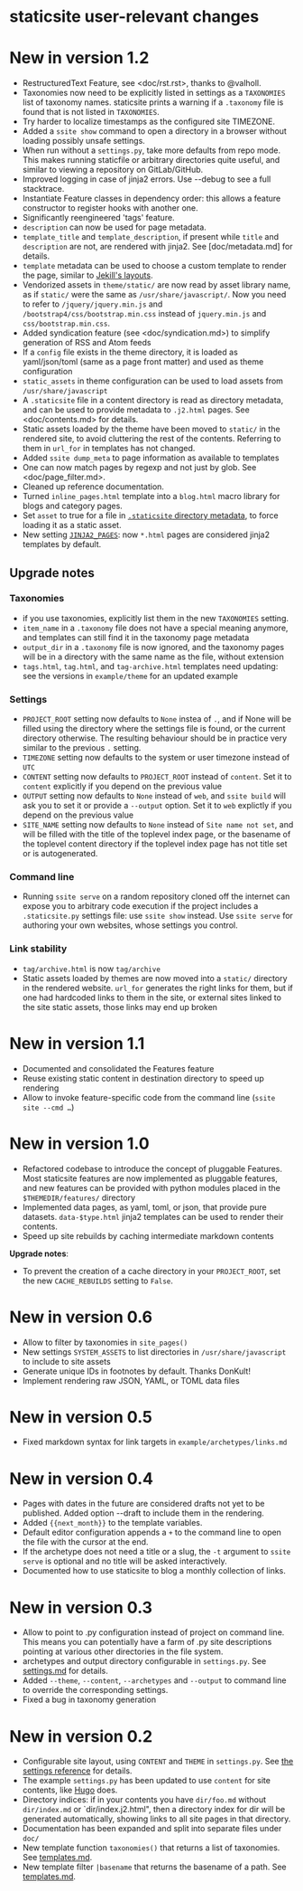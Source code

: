 # staticsite user-relevant changes

# New in version 1.2

* RestructuredText Feature, see <doc/rst.rst>, thanks to @valholl.
* Taxonomies now need to be explicitly listed in settings as a `TAXONOMIES`
  list of taxonomy names. staticsite prints a warning if a `.taxonomy` file is
  found that is not listed in `TAXONOMIES`.
* Try harder to localize timestamps as the configured site TIMEZONE.
* Added a `ssite show` command to open a directory in a browser without loading
  possibly unsafe settings.
* When run without a `settings.py`, take more defaults from repo mode. This
  makes running staticfile or arbitrary directories quite useful, and similar
  to viewing a repository on GitLab/GitHub.
* Improved logging in case of jinja2 errors. Use --debug to see a full
  stacktrace.
* Instantiate Feature classes in dependency order: this allows a feature
  constructor to register hooks with another one.
* Significantly reengineered 'tags' feature.
* `description` can now be used for page metadata.
* `template_title` and `template_description`, if present while `title` and
  `description` are not, are rendered with jinja2. See [doc/metadata.md] for
  details.
* `template` metadata can be used to choose a custom template to render the
  page, similar to [Jekill's layouts](https://jekyllrb.com/docs/step-by-step/04-layouts/).
* Vendorized assets in `theme/static/` are now read by asset library name, as
  if `static/` were the same as `/usr/share/javascript/`. Now you need to refer
  to `/jquery/jquery.min.js` and `/bootstrap4/css/bootstrap.min.css` instead of
  `jquery.min.js` and `css/bootstrap.min.css`.
* Added syndication feature (see <doc/syndication.md>) to simplify generation
  of RSS and Atom feeds
* If a `config` file exists in the theme directory, it is loaded as
  yaml/json/toml (same as a page front matter) and used as theme configuration
* `static_assets` in theme configuration can be used to load assets from
  `/usr/share/javascript`
* A `.staticsite` file in a content directory is read as directory metadata,
  and can be used to provide metadata to `.j2.html` pages. See
  <doc/contents.md> for details.
* Static assets loaded by the theme have been moved to `static/` in the
  rendered site, to avoid cluttering the rest of the contents. Referring to
  them in `url_for` in templates has not changed.
* Added `ssite dump_meta` to page information as available to templates
* One can now match pages by regexp and not just by glob. See
  <doc/page_filter.md>.
* Cleaned up reference documentation.
* Turned `inline_pages.html` template into a `blog.html` macro library for
  blogs and category pages.
* Set `asset` to true for a file in [`.staticsite` directory metadata](doc/contents.md),
  to force loading it as a static asset.
* New setting [`JINJA2_PAGES`](doc/jinja2.md): now `*.html` pages are
  considered jinja2 templates by default.

## Upgrade notes

### Taxonomies

* if you use taxonomies, explicitly list them in the new `TAXONOMIES`
  setting.
* `item_name` in a `.taxonomy` file does not have a special meaning anymore,
  and templates can still find it in the taxonomy page metadata
* `output_dir` in a `.taxonomy` file is now ignored, and the taxonomy pages
  will be in a directory with the same name as the file, without extension
* `tags.html`, `tag.html`, and `tag-archive.html` templates need updating: see
  the versions in `example/theme` for an updated example

### Settings

* `PROJECT_ROOT` setting now defaults to `None` instea of `.`, and if None will
  be filled using the directory where the settings file is found, or the
  current directory otherwise. The resulting behaviour should be in practice
  very similar to the previous `.` setting.
* `TIMEZONE` setting now defaults to the system or user timezone instead of
  `UTC`
* `CONTENT` setting now defaults to `PROJECT_ROOT` instead of `content`. Set
  it to `content` explicitly if you depend on the previous value
* `OUTPUT` setting now defaults to `None` instead of `web`, and `ssite build`
  will ask you to set it or provide a `--output` option. Set it to `web`
  explictly if you depend on the previous value
* `SITE_NAME` setting now defaults to `None` instead of `Site name not set`,
  and will be filled with the title of the toplevel index page, or the basename
  of the toplevel content directory if the toplevel index page has not title
  set or is autogenerated.

### Command line

* Running `ssite serve` on a random repository cloned off the internet can
  expose you to arbitrary code execution if the project includes a
  `.staticsite.py` settings file: use `ssite show` instead. Use `ssite serve`
  for authoring your own websites, whose settings you control.

### Link stability

* `tag/archive.html` is now `tag/archive`
* Static assets loaded by themes are now moved into a `static/` directory in
  the rendered website. `url_for` generates the right links for them, but if
  one had hardcoded links to them in the site, or external sites linked to the
  site static assets, those links may end up broken

# New in version 1.1

* Documented and consolidated the Features feature
* Reuse existing static content in destination directory to speed up rendering
* Allow to invoke feature-specific code from the command line
  (`ssite site --cmd …`)

# New in version 1.0

* Refactored codebase to introduce the concept of pluggable Features. Most
  staticsite features are now implemented as pluggable features, and new
  features can be provided with python modules placed in the
  `$THEMEDIR/features/` directory
* Implemented data pages, as yaml, toml, or json, that provide pure datasets.
  `data-$type.html` jinja2 templates can be used to render their contents.
* Speed up site rebuilds by caching intermediate markdown contents

**Upgrade notes**:

 * To prevent the creation of a cache directory in your `PROJECT_ROOT`, set the
   new `CACHE_REBUILDS` setting to `False`.

# New in version 0.6

* Allow to filter by taxonomies in `site_pages()`
* New settings `SYSTEM_ASSETS` to list directories in `/usr/share/javascript`
  to include to site assets
* Generate unique IDs in footnotes by default. Thanks DonKult!
* Implement rendering raw JSON, YAML, or TOML data files

# New in version 0.5

* Fixed markdown syntax for link targets in `example/archetypes/links.md`

# New in version 0.4

* Pages with dates in the future are considered drafts not yet to be published.
  Added option --draft to include them in the rendering.
* Added `{{next_month}}` to the template variables.
* Default editor configuration appends a `+` to the command line to open the
  file with the cursor at the end.
* If the archetype does not need a title or a slug, the `-t` argument to `ssite
  serve` is optional and no title will be asked interactively.
* Documented how to use staticsite to blog a monthly collection of links.

# New in version 0.3

* Allow to point to .py configuration instead of project on command line.
  This means you can potentially have a farm of .py site descriptions pointing
  at various other directories in the file system.
* archetypes and output directory configurable in `settings.py`. See
  [settings.md](doc/settings.md) for details.
* Added `--theme`, `--content`, `--archetypes` and `--output` to command line
  to override the corresponding settings.
* Fixed a bug in taxonomy generation

# New in version 0.2

* Configurable site layout, using `CONTENT` and `THEME` in `settings.py`. See
  [the settings reference](doc/settings.md) for details.
* The example `settings.py` has been updated to use `content` for site
  contents, like [Hugo](https://gohugo.io) does.
* Directory indices: if in your contents you have `dir/foo.md` without
  `dir/index.md` or `dir/index.j2.html", then a directory index for dir will be
  generated automatically, showing links to all site pages in that directory.
* Documentation has been expanded and split into separate files under `doc/`
* New template function `taxonomies()` that returns a list of taxonomies. See
  [templates.md](doc/templates.md).
* New template filter `|basename` that returns the basename of a path. See
  [templates.md](doc/templates.md).
